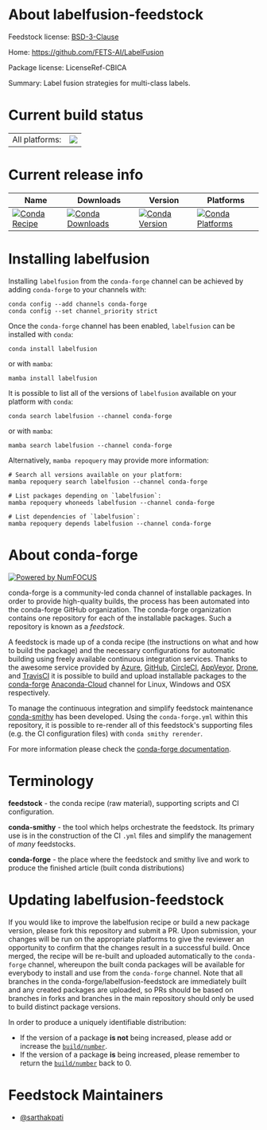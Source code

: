About labelfusion-feedstock
===========================

Feedstock license: [BSD-3-Clause](https://github.com/conda-forge/labelfusion-feedstock/blob/main/LICENSE.txt)

Home: https://github.com/FETS-AI/LabelFusion

Package license: LicenseRef-CBICA

Summary: Label fusion strategies for multi-class labels.

Current build status
====================


<table><tr><td>All platforms:</td>
    <td>
      <a href="https://dev.azure.com/conda-forge/feedstock-builds/_build/latest?definitionId=12307&branchName=main">
        <img src="https://dev.azure.com/conda-forge/feedstock-builds/_apis/build/status/labelfusion-feedstock?branchName=main">
      </a>
    </td>
  </tr>
</table>

Current release info
====================

| Name | Downloads | Version | Platforms |
| --- | --- | --- | --- |
| [![Conda Recipe](https://img.shields.io/badge/recipe-labelfusion-green.svg)](https://anaconda.org/conda-forge/labelfusion) | [![Conda Downloads](https://img.shields.io/conda/dn/conda-forge/labelfusion.svg)](https://anaconda.org/conda-forge/labelfusion) | [![Conda Version](https://img.shields.io/conda/vn/conda-forge/labelfusion.svg)](https://anaconda.org/conda-forge/labelfusion) | [![Conda Platforms](https://img.shields.io/conda/pn/conda-forge/labelfusion.svg)](https://anaconda.org/conda-forge/labelfusion) |

Installing labelfusion
======================

Installing `labelfusion` from the `conda-forge` channel can be achieved by adding `conda-forge` to your channels with:

```
conda config --add channels conda-forge
conda config --set channel_priority strict
```

Once the `conda-forge` channel has been enabled, `labelfusion` can be installed with `conda`:

```
conda install labelfusion
```

or with `mamba`:

```
mamba install labelfusion
```

It is possible to list all of the versions of `labelfusion` available on your platform with `conda`:

```
conda search labelfusion --channel conda-forge
```

or with `mamba`:

```
mamba search labelfusion --channel conda-forge
```

Alternatively, `mamba repoquery` may provide more information:

```
# Search all versions available on your platform:
mamba repoquery search labelfusion --channel conda-forge

# List packages depending on `labelfusion`:
mamba repoquery whoneeds labelfusion --channel conda-forge

# List dependencies of `labelfusion`:
mamba repoquery depends labelfusion --channel conda-forge
```


About conda-forge
=================

[![Powered by
NumFOCUS](https://img.shields.io/badge/powered%20by-NumFOCUS-orange.svg?style=flat&colorA=E1523D&colorB=007D8A)](https://numfocus.org)

conda-forge is a community-led conda channel of installable packages.
In order to provide high-quality builds, the process has been automated into the
conda-forge GitHub organization. The conda-forge organization contains one repository
for each of the installable packages. Such a repository is known as a *feedstock*.

A feedstock is made up of a conda recipe (the instructions on what and how to build
the package) and the necessary configurations for automatic building using freely
available continuous integration services. Thanks to the awesome service provided by
[Azure](https://azure.microsoft.com/en-us/services/devops/), [GitHub](https://github.com/),
[CircleCI](https://circleci.com/), [AppVeyor](https://www.appveyor.com/),
[Drone](https://cloud.drone.io/welcome), and [TravisCI](https://travis-ci.com/)
it is possible to build and upload installable packages to the
[conda-forge](https://anaconda.org/conda-forge) [Anaconda-Cloud](https://anaconda.org/)
channel for Linux, Windows and OSX respectively.

To manage the continuous integration and simplify feedstock maintenance
[conda-smithy](https://github.com/conda-forge/conda-smithy) has been developed.
Using the ``conda-forge.yml`` within this repository, it is possible to re-render all of
this feedstock's supporting files (e.g. the CI configuration files) with ``conda smithy rerender``.

For more information please check the [conda-forge documentation](https://conda-forge.org/docs/).

Terminology
===========

**feedstock** - the conda recipe (raw material), supporting scripts and CI configuration.

**conda-smithy** - the tool which helps orchestrate the feedstock.
                   Its primary use is in the construction of the CI ``.yml`` files
                   and simplify the management of *many* feedstocks.

**conda-forge** - the place where the feedstock and smithy live and work to
                  produce the finished article (built conda distributions)


Updating labelfusion-feedstock
==============================

If you would like to improve the labelfusion recipe or build a new
package version, please fork this repository and submit a PR. Upon submission,
your changes will be run on the appropriate platforms to give the reviewer an
opportunity to confirm that the changes result in a successful build. Once
merged, the recipe will be re-built and uploaded automatically to the
`conda-forge` channel, whereupon the built conda packages will be available for
everybody to install and use from the `conda-forge` channel.
Note that all branches in the conda-forge/labelfusion-feedstock are
immediately built and any created packages are uploaded, so PRs should be based
on branches in forks and branches in the main repository should only be used to
build distinct package versions.

In order to produce a uniquely identifiable distribution:
 * If the version of a package **is not** being increased, please add or increase
   the [``build/number``](https://docs.conda.io/projects/conda-build/en/latest/resources/define-metadata.html#build-number-and-string).
 * If the version of a package **is** being increased, please remember to return
   the [``build/number``](https://docs.conda.io/projects/conda-build/en/latest/resources/define-metadata.html#build-number-and-string)
   back to 0.

Feedstock Maintainers
=====================

* [@sarthakpati](https://github.com/sarthakpati/)

